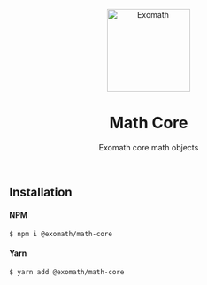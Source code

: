<p align="center">
  <img src="https://raw.githubusercontent.com/exomath/images/master/logos/Exomath Square Logo.png" alt="Exomath" height="150" width="150">
</p>
<h1 align="center">Math Core</h1>
<p align="center">Exomath core math objects</p>
<br>

## Installation

#### NPM
```
$ npm i @exomath/math-core
```

#### Yarn
```
$ yarn add @exomath/math-core
```

